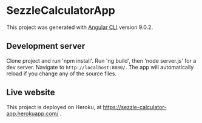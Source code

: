 # SezzleCalculatorApp

This project was generated with [Angular CLI](https://github.com/angular/angular-cli) version 9.0.2.

## Development server

Clone project and run 'npm install'. Run 'ng build', then 'node server.js' for a dev server. Navigate to `http://localhost:8080/`. The app will automatically reload if you change any of the source files.

## Live website

This project is deployed on Heroku, at https://sezzle-calculator-app.herokuapp.com/ .
